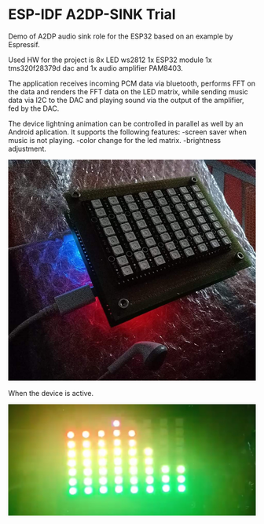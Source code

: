 
ESP-IDF A2DP-SINK Trial
======================

Demo of A2DP audio sink role for the ESP32 based on an example by Espressif.

Used HW for the project is 8x LED ws2812 1x ESP32 module 1x tms320f28379d dac and 1x audio amplifier PAM8403.

The application receives incoming PCM data via bluetooth, performs FFT on the data and renders the FFT data on the LED matrix, while sending music data via I2C to the DAC and playing sound via the output of the amplifier, fed by the DAC.

The device lightning animation can be controlled in parallel as well by an Android aplication.
It supports the following features:
-screen saver when music is not playing.
-color change for the led matrix.
-brightness adjustment.

![Screenshot](https://github.com/Dekameron55/ESP32_A2DP_sink_mod/blob/main/Photo1.jpg)

When the device is active.

![Screenshot](https://github.com/Dekameron55/ESP32_A2DP_sink_mod/blob/main/Photo2.jpg)
